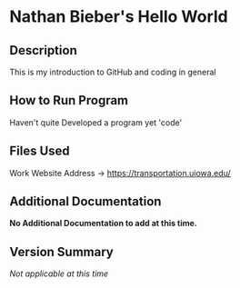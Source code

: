 
# Nathan Bieber's Hello World
## Description
This is my introduction to GitHub and coding in general
## How to Run Program
Haven't quite Developed a program yet
'code'
## Files Used
Work Website Address -> https://transportation.uiowa.edu/
## Additional Documentation
**No Additional Documentation to add at this time.**
## Version Summary
*Not applicable at this time*
